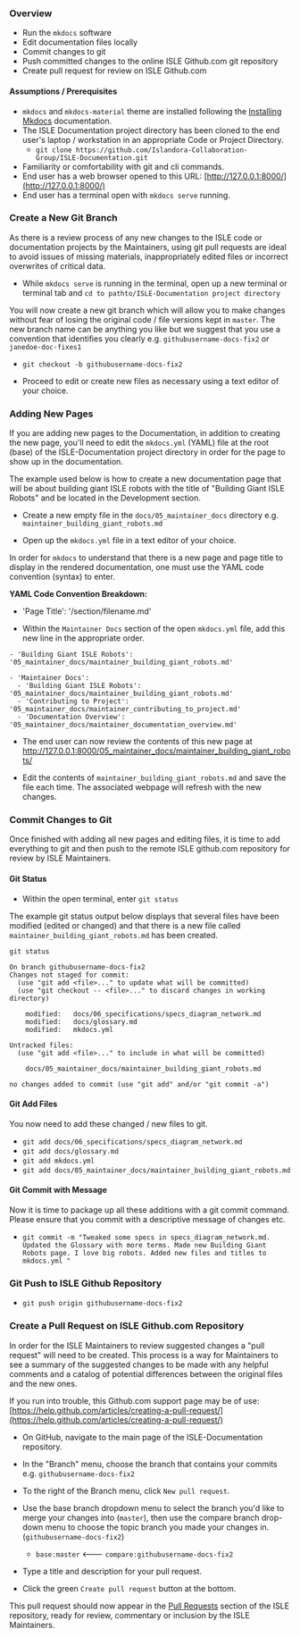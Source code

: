 <!--- PAGE_TITLE --->

### Overview
* Run the `mkdocs` software
* Edit documentation files locally
* Commit changes to git
* Push committed changes to the online ISLE Github.com git repository
* Create pull request for review on ISLE Github.com

#### Assumptions / Prerequisites

* `mkdocs` and `mkdocs-material` theme are installed following the [Installing Mkdocs](../05_maintainer_docs/maintainer_documentation_mkdocs.md) documentation.
* The ISLE Documentation project directory has been cloned to the end user's laptop / workstation in an appropriate Code or Project Directory.
   * `git clone https://github.com/Islandora-Collaboration-Group/ISLE-Documentation.git`
* Familiarity or comfortability with git and cli commands.
* End user has a web browser opened to this URL: [http://127.0.0.1:8000/](http://127.0.0.1:8000/)
* End user has a terminal open with `mkdocs serve` running.

### Create a New Git Branch

As there is a review process of any new changes to the ISLE code or documentation projects by the Maintainers, using git pull requests are ideal to avoid issues of missing materials, inappropriately edited files or incorrect overwrites of critical data.

* While `mkdocs serve` is running in the terminal, open up a new terminal or terminal tab and `cd to pathto/ISLE-Documentation project directory`

You will now create a new git branch which will allow you to make changes without fear of losing the original code / file versions kept in `master`. The new branch name can be anything you like but we suggest that you use a convention that identifies you clearly e.g. `githubusername-docs-fix2` or `janedoe-doc-fixes1`

* `git checkout -b githubusername-docs-fix2`

* Proceed to edit or create new files as necessary using a text editor of your choice.

### Adding New Pages
If you are adding new pages to the Documentation, in addition to creating the new page, you'll need to edit the `mkdocs.yml` (YAML) file at the root (base) of the ISLE-Documentation project directory in order for the page to show up in the documentation.

The example used below is how to create a new documentation page that will be about building giant ISLE robots with the title of "Building Giant ISLE Robots" and be located in the Development section.

* Create a new empty file in the `docs/05_maintainer_docs` directory e.g. `maintainer_building_giant_robots.md`

* Open up the `mkdocs.yml` file in a text editor of your choice.

In order for `mkdocs` to understand that there is a new page and page title to display in the rendered documentation, one must use the YAML code convention (syntax) to enter.

**YAML Code Convention Breakdown:**

- 'Page Title': '/section/filename.md'

* Within the `Maintainer Docs` section of the open `mkdocs.yml` file, add this new line in the appropriate order.

`- 'Building Giant ISLE Robots': '05_maintainer_docs/maintainer_building_giant_robots.md'`

```
- 'Maintainer Docs':
  - 'Building Giant ISLE Robots': '05_maintainer_docs/maintainer_building_giant_robots.md'
  - 'Contributing to Project': '05_maintainer_docs/maintainer_contributing_to_project.md'
  - 'Documentation Overview': '05_maintainer_docs/maintainer_documentation_overview.md'
```

* The end user can now review the contents of this new page at http://127.0.0.1:8000/05_maintainer_docs/maintainer_building_giant_robots/

* Edit the contents of `maintainer_building_giant_robots.md` and save the file each time. The associated webpage will refresh with the new changes.

### Commit Changes to Git

Once finished with adding all new pages and editing files, it is time to add everything to git and then push to the remote ISLE github.com repository for review by ISLE Maintainers.

#### Git Status
* Within the open terminal, enter `git status`

The example git status output below displays that several files have been modified (edited or changed) and that there is a new file called `maintainer_building_giant_robots.md` has been created.

```
git status

On branch githubusername-docs-fix2
Changes not staged for commit:
  (use "git add <file>..." to update what will be committed)
  (use "git checkout -- <file>..." to discard changes in working directory)

	modified:   docs/06_specifications/specs_diagram_network.md
	modified:   docs/glossary.md
	modified:   mkdocs.yml

Untracked files:
  (use "git add <file>..." to include in what will be committed)

	docs/05_maintainer_docs/maintainer_building_giant_robots.md

no changes added to commit (use "git add" and/or "git commit -a")
```
####  Git Add Files

You now need to add these changed / new files to git.

* `git add docs/06_specifications/specs_diagram_network.md`
* `git add docs/glossary.md`
* `git add mkdocs.yml`
* `git add docs/05_maintainer_docs/maintainer_building_giant_robots.md`

####  Git Commit with Message

Now it is time to package up all these additions with a git commit command. Please ensure that you commit with a descriptive message of changes etc.

* `git commit -m "Tweaked some specs in specs_diagram_network.md. Updated the Glossary with more terms. Made new Building Giant Robots page. I love big robots. Added new files and titles to mkdocs.yml "`

###  Git Push to ISLE Github Repository

* `git push origin githubusername-docs-fix2`

### Create a Pull Request on ISLE Github.com Repository

In order for the ISLE Maintainers to review suggested changes a "pull request" will need to be created. This process is a way for Maintainers to see a summary of the suggested changes to be made with any helpful comments and a catalog of potential differences between the original files and the new ones.

If you run into trouble, this Github.com support page may be of use: [https://help.github.com/articles/creating-a-pull-request/](https://help.github.com/articles/creating-a-pull-request/)

* On GitHub, navigate to the main page of the ISLE-Documentation repository.

* In the "Branch" menu, choose the branch that contains your commits e.g. `githubusername-docs-fix2`

* To the right of the Branch menu, click `New pull request`.

* Use the base branch dropdown menu to select the branch you'd like to merge your changes into (`master`), then use the compare branch drop-down menu to choose the topic branch you made your changes in.(`githubusername-docs-fix2`)

  * `base:master` <--- `compare:githubusername-docs-fix2`

* Type a title and description for your pull request.

* Click the green `Create pull request` button at the bottom.

This pull request should now appear in the [Pull Requests](https://github.com/Islandora-Collaboration-Group/ISLE-Documentation/pulls) section of the ISLE repository, ready for review, commentary or inclusion by the ISLE Maintainers.
